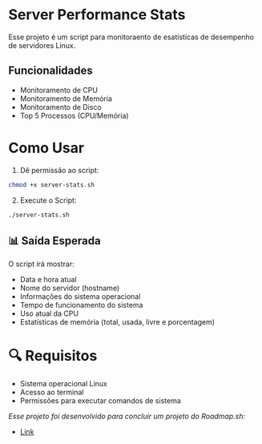 # Server Performance Stats

Esse projeto é um script para monitoraento de esatísticas de desempenho de servidores Linux.

## Funcionalidades
- Monitoramento de CPU
- Monitoramento de Memória
- Monitoramento de Disco
- Top 5 Processos (CPU/Memória)

# Como Usar

1. Dê permissão ao script:

```bash
chmod +x server-stats.sh
```

2. Execute o Script:

```bash
./server-stats.sh
```

## 📊 Saída Esperada

O script irá mostrar:

- Data e hora atual
- Nome do servidor (hostname)
- Informações do sistema operacional
- Tempo de funcionamento do sistema
- Uso atual da CPU
- Estatísticas de memória (total, usada, livre e porcentagem)

# 🔍 Requisitos

- Sistema operacional Linux
- Acesso ao terminal
- Permissões para executar comandos de sistema

*Esse projeto foi desenvolvido para concluir um projeto do Roadmap.sh:*

- [Link](https://roadmap.sh/projects/server-stats)